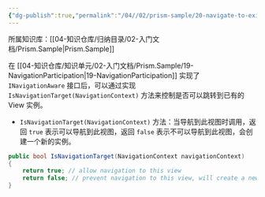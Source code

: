 ```yaml
---
{"dg-publish":true,"permalink":"/04//02/prism-sample/20-navigate-to-existing-views/","title":"20-NavigateToExistingViews","tags":["样例代码","Prism","WPF"]}
---
```



所属知识库：[[04-知识仓库/归纳目录/02-入门文档/Prism.Sample\|Prism.Sample]]

在 [[04-知识仓库/知识单元/02-入门文档/Prism.Sample/19-NavigationParticipation\|19-NavigationParticipation]] 实现了 `INavigationAware` 接口后，可以通过实现 `IsNavigationTarget(NavigationContext)` 方法来控制是否可以跳转到已有的 View 实例。

- `IsNavigationTarget(NavigationContext)` 方法：当导航到此视图时调用，返回 `true` 表示可以导航到此视图，返回 `false` 表示不可以导航到此视图，会创建一个新的实例。

```csharp
public bool IsNavigationTarget(NavigationContext navigationContext)
{
    return true; // allow navigation to this view
    return false; // prevent navigation to this view, will create a new instance
}
```
